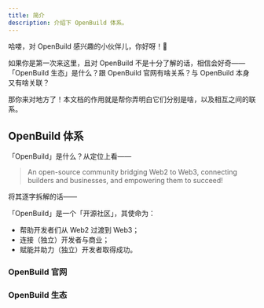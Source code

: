 ```yaml
---
title: 简介
description: 介绍下 OpenBuild 体系。
---
```


哈喽，对 OpenBuild 感兴趣的小伙伴儿，你好呀！👋

如果你是第一次来这里，且对 OpenBuild 不是十分了解的话，相信会好奇——「OpenBuild 生态」是什么？跟 OpenBuild 官网有啥关系？与 OpenBuild 本身又有啥关联？

那你来对地方了！本文档的作用就是帮你弄明白它们分别是啥，以及相互之间的联系。

## OpenBuild 体系

「OpenBuild」是什么？从定位上看——

> An open-source community bridging Web2 to Web3, connecting builders and businesses, and empowering them to succeed!

将其逐字拆解的话——

「OpenBuild」是一个「开源社区」，其使命为：

- 帮助开发者们从 Web2 过渡到 Web3；
- 连接（独立）开发者与商业；
- 赋能并助力（独立）开发者取得成功。

### OpenBuild 官网

### OpenBuild 生态
